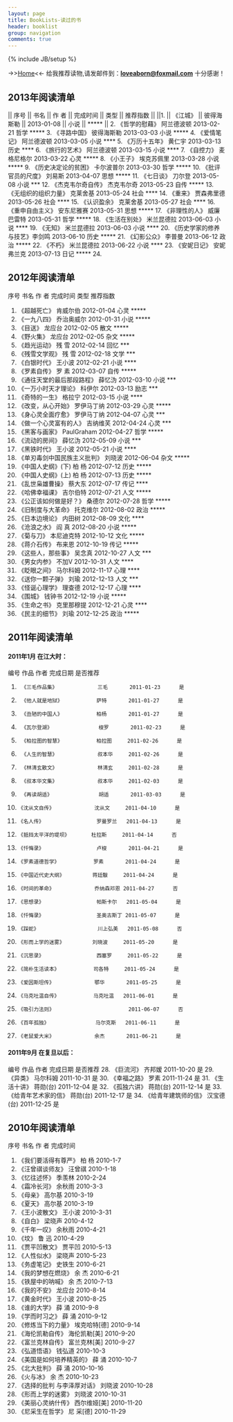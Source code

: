 ```yaml
---
layout: page
title: BookLists-读过的书
header: booklist
group: navigation
comments: true
---
```

{% include JB/setup %}

->>[Home][home]<<- 给我推荐读物,请发邮件到：**loveaborn@foxmail.com** 十分感谢！
## 2013年阅读清单
|| 序号 || 书名      || 作    者   ||  完成时间 ||   类型 ||  推荐指数 || 
||1. || 《江城》           ||     彼得海斯勒 ||  2013-01-08 || 小说 ||   \*\*\*\*\* ||
2.  《哲学的慰藉》          阿兰德波顿   2013-02-21   哲学   \*\*\*\*\* 
3.  《寻路中国》            彼得海斯勒   2013-03-03   小说   \*\*\*\*\* 
4.  《爱情笔记》            阿兰德波顿   2013-03-05   小说   \*\*\*\* 
5.  《万历十五年》          黄仁宇       2013-03-13   历史   \*\*\*\*
6.  《旅行的艺术》          阿兰德波顿   2013-03-15   小说   \*\*\*\*
7.  《自控力》              麦格尼格尔   2013-03-22   心灵   \*\*\*\*\*
8.  《小王子》              埃克苏佩里   2013-03-28   小说   \*\*\*\*\*
9.  《历史决定论的贫困》     卡尔波普尔   2013-03-30   哲学   \*\*\*\*\*
10. 《批评官员的尺度》       刘易斯       2013-04-07   思想   \*\*\*\*\*
11.  《七日谈》             刀尔登       2013-05-08   小说   \*\*\*
12.  《杰克韦尔奇自传》      杰克韦尔奇   2013-05-23   自传   \*\*\*\*\*
13.  《无组织的组织力量》    克莱舍基     2013-05-24   社会   \*\*\*\*
14.  《重来》               贾森弗里德   2013-05-26    社会   \*\*\*\*
15.  《认识盈余》           克莱舍基     2013-05-27    社会   \*\*\*\*
16.  《重申自由主义》       安东尼雅赛   2013-05-31    思想  \*\*\*\*\*
17.  《非理性的人》         威廉巴雷特   2013-05-31    哲学  \*\*\*\*\*
18.  《生活在别处》         米兰昆德拉   2013-06-03    小说  \*\*\*\*
19.  《无知》               米兰昆德拉  2013-06-03     小说  \*\*\*\*
20.  《历史学家的修养与技艺》李剑鸣	   2013-06-10     历史  \*\*\*\*\*
21.  《幻影公众》            李普曼     2013-06-12     政治  \*\*\*\*\*
22.  《不朽》                米兰昆德拉 2013-06-22     小说  \*\*\*\*
23.  《安妮日记》            安妮弗兰克  2013-07-13    日记  \*\*\*\*\*
24.

## 2012年阅读清单
序号 书名                        作    者    完成时间      类型    推荐指数
1.  《超越死亡》                 肯威尔伯    2012-01-04     心灵    \*\*\*\*\*
2.  《一九八四》                 乔治奥威尔  2012-01-31     小说    \*\*\*\*\*
3.  《目送》                     龙应台      2012-02-05     散文    \*\*\*\*\*
4.  《野火集》                   龙应台      2012-02-05     杂文    \*\*\*\*\*
5.  《趋光运动》                 残  雪      2012-02-14     回忆    \*\*\*
6.  《残雪文学观》               残  雪      2012-02-18     文学    \*\*\*
7.  《白银时代》                 王小波      2012-02-21     小说    \*\*\*\*
8.  《罗素自传》                 罗  素      2012-03-07     自传    \*\*\*\*\*
9.  《通往天堂的最后那段路程》    薛忆沩      2012-03-10     小说    \*\*\*
10. 《一万小时天才理论》          科伊尔      2012-03-13     励志    \*\*\*
11. 《奇特的一生》                格拉宁      2012-03-15     小说    \*\*\*\*
12. 《改变，从心开始》            罗伊马丁纳  2012-03-29      心灵   \*\*\*\*\*
13. 《身心灵全面疗愈》            罗伊马丁纳  2012-04-07      心灵    \*\*\*
14. 《做一个心灵富有的人》        吉纳维芺    2012-04-24      心灵    \*\*\*
15. 《黑客与画家》                PaulGraham  2012-04-27     哲学    \*\*\*\*\*
16. 《流动的房间》                薛忆沩      2012-05-09     小说    \*\*\*
17. 《黑铁时代》                  王小波      2012-05-21     小说    \*\*\*\*
18. 《单刃毒剑中国民族主义批判》   刘晓波      2012-06-04     杂文    \*\*\*\*\*
19. 《中国人史纲》(下)            柏  杨      2012-07-12     历史    \*\*\*\*\*
20. 《中国人史纲》(上)            柏  杨      2012-07-13     历史    \*\*\*\*\*
21. 《乱世枭雄曹操》              蔡大东      2012-07-17     传记    \*\*\*\*
22. 《哈佛幸福课》                吉尔伯特    2012-07-21     人文    \*\*\*\*\*
23. 《公正该如何做是好？》        桑德尔      2012-07-28     哲学    \*\*\*\*\*
24. 《旧制度与大革命》            托克维尔    2012-08-02     政治    \*\*\*\*\*
25. 《日本边境论》                内田树      2012-08-09     文化    \*\*\*\*
26. 《沧浪之水》                  阎  真      2012-08-20     小说    \*\*\*\*\*
27. 《菊与刀》                    本尼迪克特  2012-10-12     文化    \*\*\*\*\*
28. 《蒋介石传》                  布来恩      2012-10-19     传记    \*\*\*\*\*
29. 《这些人，那些事》            吴念真      2012-10-27     人文    \*\*\*
30. 《男女内参》                  不加V       2012-10-31     人文    \*\*\*\*
31. 《眨眼之间》                  马尔科姆    2012-11-17     心理    \*\*\*\*
32. 《送你一颗子弹》              刘瑜        2012-12-13     人文    \*\*\*
33. 《怪诞心理学》                理查德      2012-12-17     心理    \*\*\*\*
34. 《围城》                      钱钟书      2012-12-19     小说    \*\*\*\*\*
35. 《生命之书》                  克里那穆提  2012-12-21     心灵    \*\*\*\*
36. 《民主的细节》                刘瑜        2012-12-25     政治    \*\*\*\*\*

## 2011年阅读清单

#### 2011年1月 在江大时：
编号        作品                   作者       完成日期       是否推荐
1.      《三毛作品集》             三毛       2011-01-23      是
2.      《他人就是地狱》           萨特       2011-01-27      是
3.      《丑陋的中国人》           柏杨       2011-01-27      是
4.      《瓦尔登湖》               梭罗       2011-02-23      是
5.      《柏拉图的智慧》           柏拉图     2011-02-26      是
6.      《人生的智慧》             叔本华     2011-02-26      是
7.      《林清玄散文》             林清玄     2011-02-28      是
8.      《叔本华文集》             叔本华     2011-02-03      是
9.      《再读胡适》               胡适       2011-03-03      是
10.     《沈从文自传》             沈从文     2011-04-10      是
11.     《名人传》                 罗曼罗兰   2011-04-13      是
12.     《抵挡太平洋的堤坝》       杜拉斯     2011-04-14      否
13.     《忏悔录》                 卢梭       2011-04-21      是
14.     《罗素道德哲学》           罗素       2011-04-24      是
15.     《中国近代史大纲》         蒋廷黻     2011-04-24      是
16.     《时间的革命》             乔纳森邓恩 2011-04-27      否
17.     《思想录》                 帕斯卡尔   2011-05-04      是
18.     《忏悔录》                 圣奥古斯丁 2011-05-07      是
19.     《踩蛇》                   川上弘美   2011-05-08      否
20.     《形而上学的迷雾》         刘晓波     2011-05-20      是
21.     《沉思录》                 西塞罗     2011-05-22      是
22.     《简朴生活读本》           司各特     2011-05-24      是
23.     《爱因斯坦传》             鄂华       2011-05-25      是
24.     《马克吐温自传》           马克吐温   2011-06-01      是
25.     《吸引力法则》                        2011-06-07      否
26.     《百年孤独》               马尔克斯   2011-06-11      是
27.     《老鼠爱大米》             余杰       2011-06-21      是

#### 2011年9月 在复旦以后：
编号        作品                   作者        完成日期        是否推荐
28.     《巨流河》                 齐邦嫒      2011-10-20      是
29.     《异类》                   马尔科姆    2011-10-31      是
30.     《幸福之路》               罗素        2011-11-24      是
31.     《生活十讲》               蒋勋(台)    2011-12-04      是
32.     《孤独六讲》               蒋勋(台)    2011-12-14      是
33.     《给青年艺术家的信》        蒋勋(台)    2011-12-17      是
34.     《给青年建筑师的信》        汉宝德(台)  2011-12-25      是

## 2010年阅读清单
序号     书名                            作  者        完成时间
1.    《我们要活得有尊严》                柏  杨        2010-1-7
2.    《汪曾祺谈师友》                    汪曾祺        2010-1-18
3.    《忆往述怀》                        季羡林        2010-2-24
4.    《霜冷长河》                        余秋雨        2010-3-3
5.    《母亲》                            高尔基        2010-3-19
6.    《夏天》                            高尔基        2010-3-19
7.    《王小波散文》                      王小波        2010-3-31
8.    《自白》                            梁晓声        2010-4-12
9.    《千年一叹》                        余秋雨        2010-4-21
10.   《坟》                              鲁  迅        2010-4-29
11.   《贾平凹散文》                      贾平凹        2010-5-13
12.   《人性似水》                        梁晓声        2010-5-23
13.   《务虚笔记》                        史铁生        2010-6-21
14.   《我的梦想在燃烧》                  余  杰        2010-6-21
15.   《铁屋中的呐喊》                    余  杰        2010-7-13
16.   《我的不安》                        龙应台        2010-8-14
17.   《黄金时代》                        王小波        2010-8-25
18.   《谁的大学》                        薛  涌        2010-9-8
19.   《学而时习之》                      薛  涌        2010-9-12
20.   《修炼当下的力量》                  埃克哈特[德]   2010-9-14
21.   《海伦凯勒自传》                    海伦凯勒[美]   2010-9-20
22.   《富兰克林自传》                    富兰克林[美]   2010-9-27
23.   《弘道悟语》                        钱弘道         2010-10-3
24.   《美国是如何培养精英的》             薛  涌         2010-10-7
25.   《北大批判》                        薛  涌         2010-10-16
26.   《火与冰》                          余  杰         2010-10-23
27.   《选择的批判 与李泽厚对话》          刘晓波         2010-10-28
28.   《形而上学的迷雾》                   刘晓波         2010-10-31
29.   《美丽心灵纳什传》                   西尔维娅[美]   2010-11-20
30.   《尼采生在哲学》                     尼    采[德]   2010-11-29

[home]: http://aborn.github.io/ "返回主页面"
